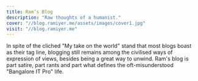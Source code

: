 ```yaml
---
title: Ram’s Blog
description: "Raw thoughts of a humanist."
cover: "//blog.ramiyer.me/assets/images/cover1.jpg"
visit: "//blog.ramiyer.me"
---
```


In spite of the cliched "My take on the world" stand that most blogs boast as their tag line, blogging still remains among the civilised ways of expression of views, besides being a great way to unwind. Ram's blog is part satire, part rants and part what defines the oft-misunderstood "Bangalore IT Pro" life.
